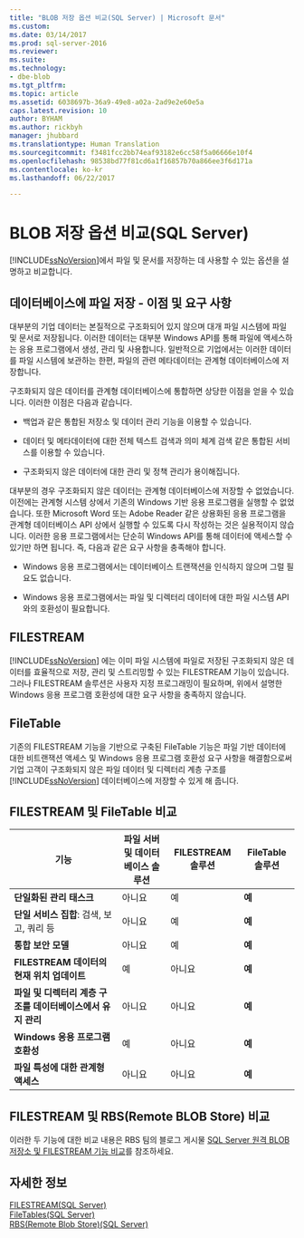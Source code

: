 ```yaml
---
title: "BLOB 저장 옵션 비교(SQL Server) | Microsoft 문서"
ms.custom: 
ms.date: 03/14/2017
ms.prod: sql-server-2016
ms.reviewer: 
ms.suite: 
ms.technology:
- dbe-blob
ms.tgt_pltfrm: 
ms.topic: article
ms.assetid: 6038697b-36a9-49e8-a02a-2ad9e2e60e5a
caps.latest.revision: 10
author: BYHAM
ms.author: rickbyh
manager: jhubbard
ms.translationtype: Human Translation
ms.sourcegitcommit: f3481fcc2bb74eaf93182e6cc58f5a06666e10f4
ms.openlocfilehash: 98538bd77f81cd6a1f16857b70a866ee3f6d171a
ms.contentlocale: ko-kr
ms.lasthandoff: 06/22/2017

---
```

# <a name="compare-options-for-storing-blobs-sql-server"></a>BLOB 저장 옵션 비교(SQL Server)
  [!INCLUDE[ssNoVersion](../../includes/ssnoversion-md.md)]에서 파일 및 문서를 저장하는 데 사용할 수 있는 옵션을 설명하고 비교합니다.  
  
##  <a name="Expectations"></a> 데이터베이스에 파일 저장 - 이점 및 요구 사항  
 대부분의 기업 데이터는 본질적으로 구조화되어 있지 않으며 대개 파일 시스템에 파일 및 문서로 저장됩니다. 이러한 데이터는 대부분 Windows API를 통해 파일에 액세스하는 응용 프로그램에서 생성, 관리 및 사용합니다. 일반적으로 기업에서는 이러한 데이터를 파일 시스템에 보관하는 한편, 파일의 관련 메타데이터는 관계형 데이터베이스에 저장합니다.  
  
 구조화되지 않은 데이터를 관계형 데이터베이스에 통합하면 상당한 이점을 얻을 수 있습니다. 이러한 이점은 다음과 같습니다.  
  
-   백업과 같은 통합된 저장소 및 데이터 관리 기능을 이용할 수 있습니다.  
  
-   데이터 및 메타데이터에 대한 전체 텍스트 검색과 의미 체계 검색 같은 통합된 서비스를 이용할 수 있습니다.  
  
-   구조화되지 않은 데이터에 대한 관리 및 정책 관리가 용이해집니다.  
  
 대부분의 경우 구조화되지 않은 데이터는 관계형 데이터베이스에 저장할 수 없었습니다. 이전에는 관계형 시스템 상에서 기존의 Windows 기반 응용 프로그램을 실행할 수 없었습니다. 또한 Microsoft Word 또는 Adobe Reader 같은 상용화된 응용 프로그램을 관계형 데이터베이스 API 상에서 실행할 수 있도록 다시 작성하는 것은 실용적이지 않습니다. 이러한 응용 프로그램에서는 단순히 Windows API를 통해 데이터에 액세스할 수 있기만 하면 됩니다. 즉, 다음과 같은 요구 사항을 충족해야 합니다.  
  
-   Windows 응용 프로그램에서는 데이터베이스 트랜잭션을 인식하지 않으며 그럴 필요도 없습니다.  
  
-   Windows 응용 프로그램에서는 파일 및 디렉터리 데이터에 대한 파일 시스템 API와의 호환성이 필요합니다.  
  
##  <a name="Filestream"></a> FILESTREAM  
 [!INCLUDE[ssNoVersion](../../includes/ssnoversion-md.md)] 에는 이미 파일 시스템에 파일로 저장된 구조화되지 않은 데이터를 효율적으로 저장, 관리 및 스트리밍할 수 있는 FILESTREAM 기능이 있습니다. 그러나 FILESTREAM 솔루션은 사용자 지정 프로그래밍이 필요하며, 위에서 설명한 Windows 응용 프로그램 호환성에 대한 요구 사항을 충족하지 않습니다.  
  
##  <a name="FileTables"></a> FileTable  
 기존의 FILESTREAM 기능을 기반으로 구축된 FileTable 기능은 파일 기반 데이터에 대한 비트랜잭션 액세스 및 Windows 응용 프로그램 호환성 요구 사항을 해결함으로써 기업 고객이 구조화되지 않은 파일 데이터 및 디렉터리 계층 구조를 [!INCLUDE[ssNoVersion](../../includes/ssnoversion-md.md)] 데이터베이스에 저장할 수 있게 해 줍니다.  
  
##  <a name="CompareFileTable"></a> FILESTREAM 및 FileTable 비교  
  
|기능|파일 서버 및 데이터베이스 솔루션|FILESTREAM 솔루션|FileTable 솔루션|  
|-------------|---------------------------------------|-------------------------|------------------------|  
|**단일화된 관리 태스크**|아니요|예|**예**|  
|**단일 서비스 집합**: 검색, 보고, 쿼리 등|아니요|예|**예**|  
|**통합 보안 모델**|아니요|예|**예**|  
|**FILESTREAM 데이터의 현재 위치 업데이트**|예|아니요|**예**|  
|**파일 및 디렉터리 계층 구조를 데이터베이스에서 유지 관리**|아니요|아니요|**예**|  
|**Windows 응용 프로그램 호환성**|예|아니요|**예**|  
|**파일 특성에 대한 관계형 액세스**|아니요|아니요|**예**|  
  
##  <a name="CompareRBS"></a> FILESTREAM 및 RBS(Remote BLOB Store) 비교  
 이러한 두 기능에 대한 비교 내용은 RBS 팀의 블로그 게시물 [SQL Server 원격 BLOB 저장소 및 FILESTREAM 기능 비교](http://go.microsoft.com/fwlink/?LinkId=210317)를 참조하세요.  
  
##  <a name="more"></a> 자세한 정보  
 [FILESTREAM&#40;SQL Server&#41;](../../relational-databases/blob/filestream-sql-server.md)  
 [FileTables&#40;SQL Server&#41;](../../relational-databases/blob/filetables-sql-server.md)  
 [RBS&#40;Remote Blob Store&#41;&#40;SQL Server&#41;](../../relational-databases/blob/remote-blob-store-rbs-sql-server.md)  
  

